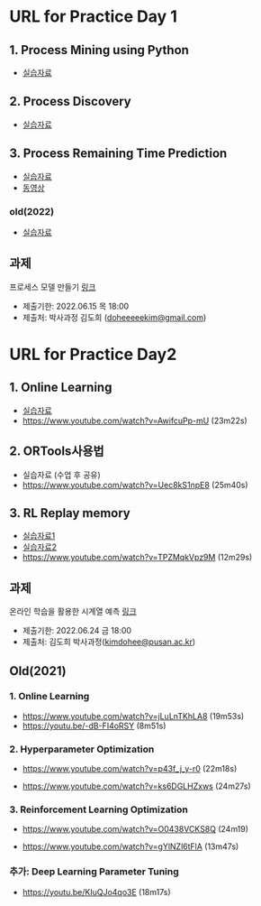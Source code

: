 # URL for Practice Day 1

## 1. Process Mining using Python
- [실습자료](https://github.com/hrbae/LG_AI_training/blob/main/M1_Proces_Innovationby_ML/Practice_1_1_Process_mining_with_Python.ipynb)


## 2. Process Discovery
- [실습자료](https://github.com/hrbae/LG_AI_training/blob/main/M1_Proces_Innovationby_ML/Practice_1_2_Process_Discovery.ipynb)

## 3. Process Remaining Time Prediction
- [실습자료](https://github.com/hrbae/LG_AI_training/blob/main/M1_Proces_Innovationby_ML/Practice_1_3_Remaining_Time_Prediction.ipynb)
- [동영상](https://studio.youtube.com/video/e3BhuB8d01M/edit)

### old(2022)
- [실습자료](https://github.com/hrbae/LG_AI_training/tree/main/old/2022/M1_Proces_Innovationby_ML/Practice)

## 과제
프로세스 모델 만들기 [링크](https://github.com/hrbae/LG_AI_training/blob/main/M1_Proces_Innovationby_ML/%EA%B3%BC%EC%A0%9CDay1.md)
- 제출기한: 2022.06.15 목 18:00
- 제출처: 박사과정 김도희 (doheeeeekim@gmail.com)


# URL for Practice Day2

## 1. Online Learning
- [실습자료](https://github.com/hrbae/LG_AI_training/tree/main/M2_System%20Optimization%20by%20ML/Online%20Learning%20Practice)
- https://www.youtube.com/watch?v=AwifcuPp-mU
(23m22s)

## 2. ORTools사용법
- 실습자료 (수업 후 공유)
- https://www.youtube.com/watch?v=Uec8kS1npE8
(25m40s)

## 3. RL Replay memory
- [실습자료1](https://github.com/hrbae/LG_AI_training/blob/main/M2_System%20Optimization%20by%20ML/Practice/Manufacturing%20Simulation2.py)
- [실습자료2](https://colab.research.google.com/drive/1BkBiSBVN7BD2SuIzNSg80iI9pssgiMSD?usp=sharing)
- https://www.youtube.com/watch?v=TPZMqkVpz9M
(12m29s)

## 과제
온라인 학습을 활용한 시계열 예측 [링크](https://github.com/hrbae/LG_AI_training/blob/main/M2_System%20Optimization%20by%20ML/Online%20Learning%20Practice/%EA%B3%BC%EC%A0%9CDay2.md)
- 제출기한: 2022.06.24 금 18:00
- 제출처: 김도희 박사과정(kimdohee@pusan.ac.kr)

## Old(2021)

### 1. Online Learning
- https://www.youtube.com/watch?v=jLuLnTKhLA8
(19m53s)
- https://youtu.be/-dB-FI4oRSY
(8m51s)

### 2. Hyperparameter Optimization
- https://www.youtube.com/watch?v=p43f_j_y-r0
(22m18s)

- https://www.youtube.com/watch?v=ks6DGLHZxws
(24m27s)

### 3. Reinforcement Learning Optimization
- https://www.youtube.com/watch?v=O0438VCKS8Q
(24m19)

- https://www.youtube.com/watch?v=gYlNZl6tFlA
(13m47s)

### 추가: Deep Learning Parameter Tuning
- https://youtu.be/KIuQJo4qo3E
(18m17s)
